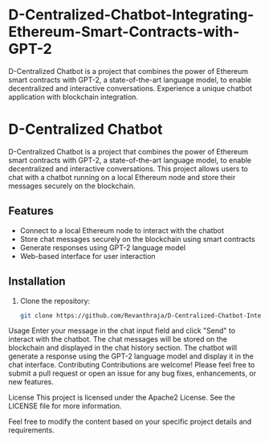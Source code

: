 # D-Centralized-Chatbot-Integrating-Ethereum-Smart-Contracts-with-GPT-2
D-Centralized Chatbot is a project that combines the power of Ethereum smart contracts with GPT-2, a state-of-the-art language model, to enable decentralized and interactive conversations. Experience a unique chatbot application with blockchain integration.
# D-Centralized Chatbot

D-Centralized Chatbot is a project that combines the power of Ethereum smart contracts with GPT-2, a state-of-the-art language model, to enable decentralized and interactive conversations. This project allows users to chat with a chatbot running on a local Ethereum node and store their messages securely on the blockchain.

## Features

- Connect to a local Ethereum node to interact with the chatbot
- Store chat messages securely on the blockchain using smart contracts
- Generate responses using GPT-2 language model
- Web-based interface for user interaction

## Installation

1. Clone the repository:

   ```bash
   git clone https://github.com/Revanthraja/D-Centralized-Chatbot-Integrating-Ethereum-Smart-Contracts-with-GPT-2.git
  Usage
Enter your message in the chat input field and click "Send" to interact with the chatbot.
The chat messages will be stored on the blockchain and displayed in the chat history section.
The chatbot will generate a response using the GPT-2 language model and display it in the chat interface.
Contributing
Contributions are welcome! Please feel free to submit a pull request or open an issue for any bug fixes, enhancements, or new features.

License
This project is licensed under the Apache2 License. See the LICENSE file for more information.


Feel free to modify the content based on your specific project details and requirements.

